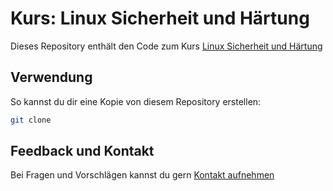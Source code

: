 # Kurs: Linux Sicherheit und Härtung

Dieses Repository enthält den Code zum Kurs [Linux Sicherheit und Härtung](https://linux-trainings.de/linux-sicherheit-und-h%C3%A4rtung/)

## Verwendung

So kannst du dir eine Kopie von diesem Repository erstellen:

```bash
git clone 
```

## Feedback und Kontakt

Bei Fragen und Vorschlägen kannst du gern [Kontakt aufnehmen](https://linux-trainings.de/kontakt/)
